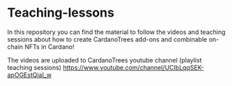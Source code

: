 # Teaching-lessons

In this repository you can find the material to follow the videos and teaching sessions about how to create CardanoTrees add-ons and combinable on-chain NFTs in Cardano!

The videos are uploaded to CardanoTrees youtube channel (playlist teaching sessions)
https://www.youtube.com/channel/UCIbLqqSEK-apOGEstQjaI_w
